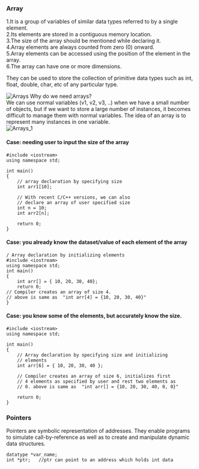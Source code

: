 ### Array

1.It is a group of variables of similar data types referred to by a single element.          
2.Its elements are stored in a contiguous memory location.            
3.The size of the array should be mentioned while declaring it.             
4.Array elements are always counted from zero (0) onward.                   
5.Array elements can be accessed using the position of the element in the array.                
6.The array can have one or more dimensions.                         
 
They can be used to store the collection of primitive data types such as int, float, double, char, etc of any particular type.  

![Arrays](https://user-images.githubusercontent.com/103468688/182227658-52f3d17b-a717-40e2-bc28-08faf34b11ca.png)
Why do we need arrays?                                        
We can use normal variables (v1, v2, v3, ..) when we have a small number of objects, but if we want to store a large number of instances, it becomes difficult to manage them with normal variables. The idea of an array is to represent many instances in one variable.                        
![Arrays_1](https://user-images.githubusercontent.com/103468688/182227876-aaffcf60-d8b4-4903-a82f-210df8b8f73d.png)



#### Case: needing user to input the size of the array
```
#include <iostream>
using namespace std;
  
int main()
{
    // array declaration by specifying size
    int arr1[10];
    
    // With recent C/C++ versions, we can also
    // declare an array of user specified size
    int n = 10;
    int arr2[n];
      
    return 0;
}
```
#### Case: you already know the dataset/value of each element of the array
```
/ Array declaration by initializing elements
#include <iostream>
using namespace std; 
int main()
{
    int arr[] = { 10, 20, 30, 40};
    return 0; 
// Compiler creates an array of size 4.
// above is same as  "int arr[4] = {10, 20, 30, 40}"
}
```
#### Case: you know some of the elements, but accurately know the size. 
```
#include <iostream>
using namespace std;
  
int main() 
{
    // Array declaration by specifying size and initializing
    // elements
    int arr[6] = { 10, 20, 30, 40 };
  
    // Compiler creates an array of size 6, initializes first
    // 4 elements as specified by user and rest two elements as
    // 0. above is same as  "int arr[] = {10, 20, 30, 40, 0, 0}"
      
    return 0;
}
```










### Pointers
Pointers are symbolic representation of addresses. They enable programs to simulate call-by-reference as well as to create and manipulate dynamic data structures.
```
datatype *var_name; 
int *ptr;   //ptr can point to an address which holds int data
```
